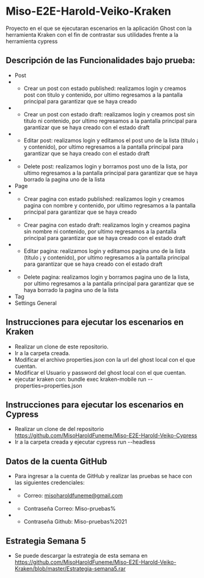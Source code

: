 # Miso-E2E-Harold-Veiko-Kraken
Proyecto en el que se ejecutaran escenarios en la aplicación Ghost con la herramienta Kraken con el fin de contrastar sus utilidades frente a la herramienta cypress


## Descripción de las Funcionalidades bajo prueba:

- Post
- - Crear un post con estado published: realizamos login y creamos post con titulo y contenido, por ultimo regresamos a la pantalla principal para garantizar que se haya creado
- - Crear un post con estado draft: realizamos login y creamos post sin titulo ni contenido, por ultimo regresamos a la pantalla principal para garantizar que se haya creado  con el estado draft
- - Editar post: realizamos login y editamos el post uno de la lista (titulo ¡ y contenido), por ultimo regresamos a la pantalla principal para garantizar que se haya creado  con el estado draft
- - Delete post: realizamos login y borramos post uno de la lista, por ultimo regresamos a la pantalla principal para garantizar que se haya borrado la pagina uno de la lista
- Page
- - Crear pagina con estado published: realizamos login y creamos pagina con nombre y contenido, por ultimo regresamos a la pantalla principal para garantizar que se haya creado
- - Crear pagina con estado draft: realizamos login y creamos pagina sin nombre ni contenido, por ultimo regresamos a la pantalla principal para garantizar que se haya creado  con el estado draft
- - Editar pagina: realizamos login y editamos pagina uno de la lista (titulo ¡ y contenido), por ultimo regresamos a la pantalla principal para garantizar que se haya creado  con el estado draft
- - Delete pagina: realizamos login y borramos pagina uno de la lista, por ultimo regresamos a la pantalla principal para garantizar que se haya borrado la pagina uno de la lista
- Tag
- Settings General


## Instrucciones para ejecutar los escenarios en Kraken
- Realizar un clone de este repositorio.
- Ir a la carpeta creada.
- Modificar el archivo properties.json con la url del ghost local con el que cuentan.
- Modificar el Usuario y password del ghost local con el que cuentan.
- ejecutar kraken con: bundle exec kraken-mobile run --properties=properties.json


## Instrucciones para ejecutar los escenarios en Cypress
- Realizar un clone de del repositorio https://github.com/MisoHaroldFuneme/Miso-E2E-Harold-Veiko-Cypress
- Ir a la carpeta creada y ejecutar cypress run --headless


## Datos de la cuenta GitHub
- Para ingresar a la cuenta de GitHub y realizar las pruebas se hace con las siguientes credenciales: 
- - Correo: misoharoldfuneme@gmail.com 
- - Contraseña Correo: Miso-pruebas%
- - Contraseña Github: Miso-pruebas%2021

## Estrategia Semana 5
- Se puede descargar la estrategia de esta semana en https://github.com/MisoHaroldFuneme/Miso-E2E-Harold-Veiko-Kraken/blob/master/Estrategia-semana5.rar

